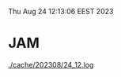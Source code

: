 Thu Aug 24 12:13:06 EEST 2023
# JAM
<a href='./cache/202308/24_12.log'>./cache/202308/24_12.log</a>
